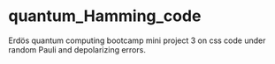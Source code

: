 # quantum_Hamming_code
Erdös quantum computing bootcamp mini project 3 on css code under random Pauli and depolarizing errors.
